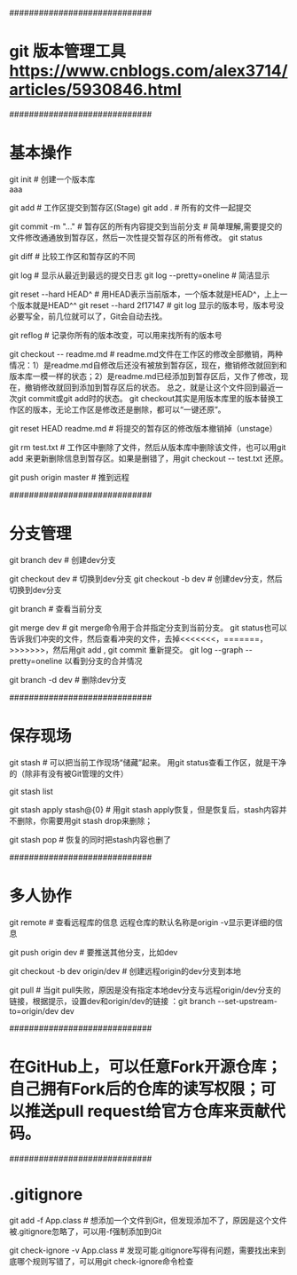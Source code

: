 
#############################
# git    版本管理工具   https://www.cnblogs.com/alex3714/articles/5930846.html

#############################
# 基本操作 

git init                   # 创建一个版本库  
aaa


git add                    # 工作区提交到暂存区(Stage)
git add .                  # 所有的文件一起提交

git commit -m "..."        # 暂存区的所有内容提交到当前分支
						   # 简单理解,需要提交的文件修改通通放到暂存区，然后一次性提交暂存区的所有修改。
git status                 

git diff                   # 比较工作区和暂存区的不同

git log                    # 显示从最近到最远的提交日志
git log --pretty=oneline   # 简洁显示

git reset --hard HEAD^     # 用HEAD表示当前版本，一个版本就是HEAD^，上上一个版本就是HEAD^^
git reset --hard 2f17147   # git log 显示的版本号，版本号没必要写全，前几位就可以了，Git会自动去找。

git reflog                 # 记录你所有的版本改变，可以用来找所有的版本号

git checkout -- readme.md  # readme.md文件在工作区的修改全部撤销，两种情况：1）是readme.md自修改后还没有被放到暂存区，现在，撤销修改就回到和版本库一模一样的状态；2）是readme.md已经添加到暂存区后，又作了修改，现在，撤销修改就回到添加到暂存区后的状态。   总之，就是让这个文件回到最近一次git commit或git add时的状态。    git checkout其实是用版本库里的版本替换工作区的版本，无论工作区是修改还是删除，都可以“一键还原”。


git reset HEAD readme.md  # 将提交的暂存区的修改版本撤销掉（unstage）

git rm test.txt           # 工作区中删除了文件，然后从版本库中删除该文件，也可以用git add 来更新删除信息到暂存区。如果是删错了，用git checkout -- test.txt 还原。 


git push origin master    # 推到远程



#############################
# 分支管理 

git branch dev            # 创建dev分支


git checkout dev          # 切换到dev分支
git checkout -b dev       # 创建dev分支，然后切换到dev分支


git branch                # 查看当前分支


git merge dev             # git merge命令用于合并指定分支到当前分支。  git status也可以告诉我们冲突的文件，然后查看冲突的文件，去掉<<<<<<<，=======，>>>>>>>，然后用git add , git commit 重新提交。   git log --graph --pretty=oneline 以看到分支的合并情况


git branch -d dev         # 删除dev分支



#############################
# 保存现场 

git stash                 # 可以把当前工作现场“储藏”起来。  用git status查看工作区，就是干净的（除非有没有被Git管理的文件）


git stash list            

            
git stash apply stash@{0} # 用git stash apply恢复，但是恢复后，stash内容并不删除，你需要用git stash drop来删除；


git stash pop             # 恢复的同时把stash内容也删了



#############################
# 多人协作

git remote                # 查看远程库的信息   远程仓库的默认名称是origin   -v显示更详细的信息


git push origin dev       # 要推送其他分支，比如dev


git checkout -b dev origin/dev      # 创建远程origin的dev分支到本地


git pull                  # 当git pull失败，原因是没有指定本地dev分支与远程origin/dev分支的链接，根据提示，设置dev和origin/dev的链接            ：git branch --set-upstream-to=origin/dev dev   




#############################
# 在GitHub上，可以任意Fork开源仓库；自己拥有Fork后的仓库的读写权限；可以推送pull request给官方仓库来贡献代码。




#############################
# .gitignore

git add -f App.class             # 想添加一个文件到Git，但发现添加不了，原因是这个文件被.gitignore忽略了，可以用-f强制添加到Git


git check-ignore -v App.class    # 发现可能.gitignore写得有问题，需要找出来到底哪个规则写错了，可以用git check-ignore命令检查













